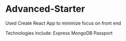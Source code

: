 # Advanced-Starter
Used Create React App to minimize focus on front end

Technologies include:
Express
MongoDB
Passport

